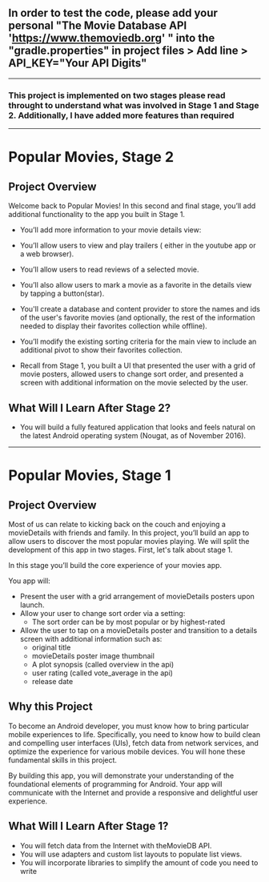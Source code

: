 ## In order to test the code, please add your personal "The Movie Database API 'https://www.themoviedb.org' " into the "gradle.properties" in project files > Add line > API_KEY="Your API Digits"
________________________________________________________________________________________________________________________________

### This project is implemented on two stages please read throught to understand what was involved in Stage 1 and Stage 2. Additionally, I have added more features than required
________________________________________________________________________________________________________________________________

# Popular Movies, Stage 2

## Project Overview

Welcome back to Popular Movies! In this second and final stage, you’ll add additional functionality to the app you built in Stage 1.

* You’ll add more information to your movie details view:

 * You’ll allow users to view and play trailers ( either in the youtube app or a web browser).
 * You’ll allow users to read reviews of a selected movie.
 * You’ll also allow users to mark a movie as a favorite in the details view by tapping a button(star).
 * You'll create a database and content provider to store the names and ids of the user's favorite movies (and optionally, the rest of the information needed to display their favorites collection while offline).
 * You’ll modify the existing sorting criteria for the main view to include an additional pivot to show their favorites collection.
 * Recall from Stage 1, you built a UI that presented the user with a grid of movie posters, allowed users to change sort order, and presented a screen with additional information on the movie selected by the user.

## What Will I Learn After Stage 2?

* You will build a fully featured application that looks and feels natural on the latest Android operating system (Nougat, as of November 2016).

________________________________________________________________________________________________________________________________

# Popular Movies, Stage 1

## Project Overview

Most of us can relate to kicking back on the couch and enjoying a movieDetails with friends and family. In this project, you’ll build an app to allow users to discover the most popular movies playing. We will split the development of this app in two stages. First, let's talk about stage 1.

In this stage you’ll build the core experience of your movies app.

You app will:

* Present the user with a grid arrangement of movieDetails posters upon launch.
* Allow your user to change sort order via a setting:
  * The sort order can be by most popular or by highest-rated
* Allow the user to tap on a movieDetails poster and transition to a details screen with additional information such as:
  * original title
  * movieDetails poster image thumbnail
  * A plot synopsis (called overview in the api)
  * user rating (called vote_average in the api)
  * release date

## Why this Project

To become an Android developer, you must know how to bring particular mobile experiences to life. Specifically, you need to know how to build clean and compelling user interfaces (UIs), fetch data from network services, and optimize the experience for various mobile devices. You will hone these fundamental skills in this project.

By building this app, you will demonstrate your understanding of the foundational elements of programming for Android. Your app will communicate with the Internet and provide a responsive and delightful user experience.

## What Will I Learn After Stage 1?

* You will fetch data from the Internet with theMovieDB API.
* You will use adapters and custom list layouts to populate list views.
* You will incorporate libraries to simplify the amount of code you need to write


